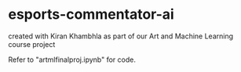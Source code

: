 # esports-commentator-ai
created with Kiran Khambhla as part of our Art and Machine Learning course project

Refer to "artmlfinalproj.ipynb" for code. 
